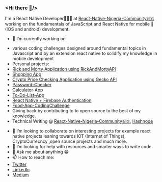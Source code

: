 ### <Hi there 👋/>

I'm a React Native Developer👨🏿‍💻 at  [React-Native-Nigeria-Community🇳🇬](https://github.com/react-native-nigeria-community)  working on the  fundamentals  of  JavaScript and React Native for mobile 📱(IOS and android) development.

- 🔭 I’m currently working on
* various coding challenges designed around fundamental topics in Javascript and by an extension react native to solidify my knowledge in mobile development
* Personal projects:
* [Rick and Morty Application using RickAndMortyAPI](https://github.com/olatunjiemanuel/RickAndMortyApp)
* [Shopping App](https://github.com/olatunjiemanuel/shoppingAppUI)
* [Crypto Price Checking Application using Gecko API](https://github.com/olatunjiemanuel/CryptoCurrencyApp/tree/master)
* [Password-Checker](https://github.com/olatunjiemanuel/passwordchecker)
* [Calculator-App](https://github.com/olatunjiemanuel/Calculator-App)
* [To-Do-List-App](https://github.com/olatunjiemanuel/To-do-List-App)
* [React Native + Firebase Authentication](https://github.com/olatunjiemanuel/firebase-Auth)
* [Food-App-CodingChallenge](https://github.com/olatunjiemanuel/Food-App-CodingChallenge)
* Giving back by contributing to to open source to the best of my knowledge.
* Technical Writing @ [React-Native-Nigeria-Community🇳🇬](https://github.com/react-native-nigeria-community), [Hashnode](https://hashnode.com/@olatunjiemanuel)
- 👯 I’m looking to collaborate on interesting projects for example react native projects leaning towards IOT (Internet of Things), CryptoCurrecncy ,open source projects and much more.
- 🤔 I’m looking for help with resources and smarter ways to write code.
- 💬 Ask me about anything 😁
- 📫 How to reach me: 
- [Twitter](https://twitter.com/olatunjiemanuel?s=11)
- [LinkedIn](https://www.linkedin.com/in/olatunji-adenuga-9789a9150/)
- [Medium](https://medium.com/@olatunjiemanuel15)


